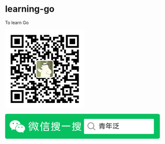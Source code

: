 # learning-go
To learn Go

![](笔记与素材/图片/qrcode_for_gh_3fb7496c1799_258.jpg)

![](笔记与素材/图片/2a2027c4e99afa7d5b4f1db13ec0eb8.png)

